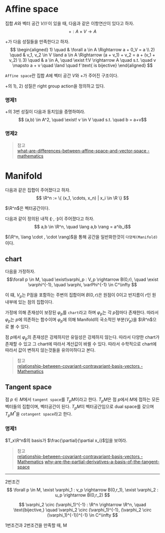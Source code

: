 # Affine space
집합 $A$와 벡터 공간 $V/\mathbb F$이 있을 때, 다음과 같은 이항연산이 있다고 하자.
$$ + : A \times V \rightarrow A $$

$+$가 다음 성질들을 만족한다고 하자.
$$ \begin{aligned} 1) \quad & \forall a \in A \Rightarrow a + 0_V = a \\ 2) \quad & v_1, v_2 \in V \land a \in A \Rightarrow (a + v_1) + v_2 = a + (v_1 + v_2) \\ 3) \quad & a \in A, \quad \exist f:V \rightarrow A \quad s.t. \quad v \mapsto a + v \quad \land \quad f \text{ is bijective} \end{aligned} $$

`Affine space`란 집합 $A$에 벡터 공간 $V$와 $+$가 주어진 구조이다.

$+$의 1), 2) 성질은 right group action을 정의하고 있다.

### 명제1
$+$의 3번 성질이 다음과 동치임을 증명하여라.
$$ (a,b) \in A^2, \quad \exist! v \in V \quad s.t. \quad b = a+v$$

### 명제2


> 참고  
> [what-are-differences-between-affine-space-and-vector-space - mathematics](https://math.stackexchange.com/questions/884666/what-are-differences-between-affine-space-and-vector-space)  


# Manifold

다음과 같은 집합이 주어졌다고 하자.
$$ \R^n := \{ (x_1, \cdots, x_n) | x_i \in \R \} $$

$\R^n$은 벡터공간이다.

다음과 같이 정의된 내적 $\lang \cdot , \cdot \rang$이 주어졌다고 하자.
$$ a,b \in \R^n, \quad \lang a,b \rang = a^ib_i$$

$(\R^n, \lang \cdot , \cdot \rang)$을 통해 공간을 일반화한것이 `다양체(Manifold)`이다.


## chart
다음을 가정하자.
$$\forall p \in M, \quad \exist\varphi_p : V_p \rightarrow B(0,r), \quad \exist \varphi^{-1}, \quad \varphi, \varPhi^{-1} \in C^\infty $$

이 떄, $V_p$는 P점을 포함하는 주변의 집합이며 $B(0,r)$은 원점이 0이고 반지름이 $r$인 원 내부에 있는 점의 집합이다.

가정에 의해 존재성이 보장된 $\varphi_p$를 `chart`라고 하며 $\varphi_p$는 각 $p$점마다 존재한다. 따라서 $\varphi_p$는 $p$에 의존하는 함수이며 $\varphi_p$에 의해 Manifold의 국소적인 부분($V_p$)을 $\R^n$으로 볼 수 있다.

점 $p$에서 $\varphi_p$의 존재성은 강제하지만 유일성은 강제하지 않는다. 따라서 다양한 chart가 존재할 수 있고 그 chart에 따라서 계산값이 바뀔 수 있다. 따라서 수학적으로 chart에 따라서 값이 변하지 않는것들을 유의미하다고 본다.

> 참고  
> [relationship-between-covariant-contravariant-basis-vectors - Mathematics](https://math.stackexchange.com/questions/393316/relationship-between-covariant-contravariant-basis-vectors)

## Tangent space
점 $p \in M$에서 `tangent space`를 $T_pM$이라고 한다. $T_pM$은 점 $p$에서 $M$에 접하는 모든 벡터들의 집합이며, 벡터공간이 된다. $T_pM$이 벡터공간임으로 dual space를 갖으며 $T_pM^*$을 `cotangent space`라고 한다.


### 명제1
$T_x\R^n$의 basis가 $\frac{\partial}{\partial x_i}$임을 보여라.




> 참고  
> [relationship-between-covariant-contravariant-basis-vectors - Mathematics](https://math.stackexchange.com/questions/393316/relationship-between-covariant-contravariant-basis-vectors)
> [why-are-the-partial-derivatives-a-basis-of-the-tangent-space](https://math.stackexchange.com/questions/3330025/why-are-the-partial-derivatives-a-basis-of-the-tangent-space)  

---

2번조건
$$ \forall p \in M, \exist \varphi_1 : v_p \rightarrow B(0,r_1), \exist \varphi_2 : u_p \rightarrow B(0,r_2) $$

$$ \varphi_2 \circ (\varphi_1)^{-1} : \R^n \rightarrow \R^n, \quad \text{bijective,} \quad \varphi_2 \circ (\varphi_1)^{-1}, (\varphi_2 \circ (\varphi_1)^{-1})^{-1} \in C^\infty $$

1번조건과 2번조건을 만족할 때, M